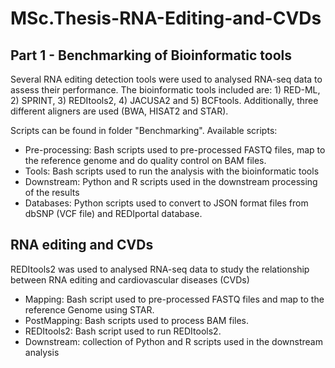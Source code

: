 # MSc.Thesis-RNA-Editing-and-CVDs

## Part 1 - Benchmarking of Bioinformatic tools
Several RNA editing detection tools were used to analysed RNA-seq data to assess their performance. The bioinformatic tools included are: 1) RED-ML, 2) SPRINT, 3) REDItools2, 4) JACUSA2 and 5) BCFtools. Additionally, three different aligners are used (BWA, HISAT2 and STAR). 

Scripts can be found in folder "Benchmarking". Available scripts:

-  Pre-processing: Bash scripts used to pre-processed FASTQ files, map to the reference genome and do quality control on BAM files.
- Tools: Bash scripts used to run the analysis with the bioinformatic tools
-  Downstream: Python and R scripts used in the downstream processing of the results
- Databases: Python scripts used to convert to JSON format files from dbSNP (VCF file) and REDIportal database.


## RNA editing and CVDs
REDItools2 was used to analysed RNA-seq data to study the relationship between RNA editing and cardiovascular diseases (CVDs)

- Mapping: Bash script used to pre-processed FASTQ files and map to the reference Genome using STAR.
- PostMapping: Bash scripts used to process BAM files.
- REDItools2: Bash script used to run REDItools2.
- Downstream: collection of Python and R scripts used in the downstream analysis


